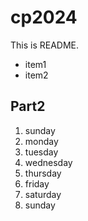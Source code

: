 # cp2024

This is README.
- item1
- item2

## Part2
1. sunday
1. monday
1. tuesday
1. wednesday
1. thursday
1. friday
1. saturday
1. sunday
